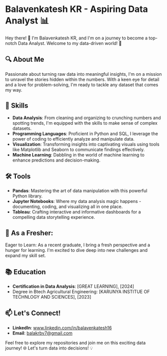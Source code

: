 # Balavenkatesh KR - Aspiring Data Analyst 📊

Hey there! 👋 I'm Balavenkatesh KR, and I'm on a journey to become a top-notch Data Analyst. Welcome to my data-driven world! 🚀

## 🔍 About Me
Passionate about turning raw data into meaningful insights, I'm on a mission to unravel the stories hidden within the numbers. With a keen eye for detail and a love for problem-solving, I'm ready to tackle any dataset that comes my way.

## 🚀 Skills
- **Data Analysis**: From cleaning and organizing to crunching numbers and spotting trends, I'm equipped with the skills to make sense of complex datasets.
- **Programming Languages**: Proficient in Python and SQL, I leverage the power of coding to efficiently analyze and manipulate data.
- **Visualization**: Transforming insights into captivating visuals using tools like Matplotlib and Seaborn to communicate findings effectively.
- **Machine Learning**: Dabbling in the world of machine learning to enhance predictions and decision-making.

## 🛠️ Tools
- **Pandas**: Mastering the art of data manipulation with this powerful Python library.
- **Jupyter Notebooks**: Where my data analysis magic happens - documenting, coding, and visualizing all in one place.
- **Tableau**: Crafting interactive and informative dashboards for a compelling data storytelling experience.
  
## 🌱 As a Fresher:
Eager to Learn: As a recent graduate, I bring a fresh perspective and a hunger for learning. I'm excited to dive deep into new challenges and expand my skill set.

## 📚 Education
- **Certification in Data Analysis**: [GREAT LEARNING], [2024]
- Degree in Btech Agricultural Engineering: [KARUNYA INSTITUE OF TECHNLOGY AND SCIENCES], [2023]

## 📫 Let's Connect!
- **LinkedIn**: www.linkedin.com/in/balavenkatesh16
- **Email**: balakrbv7@gmail.com

Feel free to explore my repositories and join me on this exciting data journey! 🌐 Let's turn data into decisions! 💡
